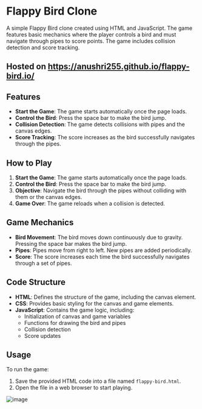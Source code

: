 # Flappy Bird Clone

A simple Flappy Bird clone created using HTML and JavaScript. The game features basic mechanics where the player controls a bird and must navigate through pipes to score points. The game includes collision detection and score tracking.

## Hosted on https://anushri255.github.io/flappy-bird.io/

## Features

- **Start the Game**: The game starts automatically once the page loads.
- **Control the Bird**: Press the space bar to make the bird jump.
- **Collision Detection**: The game detects collisions with pipes and the canvas edges.
- **Score Tracking**: The score increases as the bird successfully navigates through the pipes.

## How to Play

1. **Start the Game**: The game starts automatically once the page loads.
2. **Control the Bird**: Press the space bar to make the bird jump.
3. **Objective**: Navigate the bird through the pipes without colliding with them or the canvas edges.
4. **Game Over**: The game reloads when a collision is detected.

## Game Mechanics

- **Bird Movement**: The bird moves down continuously due to gravity. Pressing the space bar makes the bird jump.
- **Pipes**: Pipes move from right to left. New pipes are added periodically.
- **Score**: The score increases each time the bird successfully navigates through a set of pipes.

## Code Structure

- **HTML**: Defines the structure of the game, including the canvas element.
- **CSS**: Provides basic styling for the canvas and game elements.
- **JavaScript**: Contains the game logic, including:
  - Initialization of canvas and game variables
  - Functions for drawing the bird and pipes
  - Collision detection
  - Score updates

## Usage

To run the game:

1. Save the provided HTML code into a file named `flappy-bird.html`.
2. Open the file in a web browser to start playing.

![image](https://github.com/user-attachments/assets/fc5ada3b-9380-4af8-af11-d518ce51baf7)

